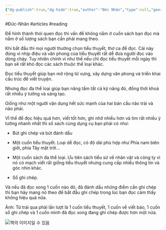 ```yaml
---
{"dg-publish":true,"dg-hide":true,"author":"Đức Nhân","type":null,"genre":null,"word-count":null,"tags":["Đức-Nhân","articles","reading"],"title":"ĐỌC 1 - NHỮNG CUỐN SÁCH VÀ DỤNG CỤ CẦN CHUẨN BỊ TRƯỚC KHI ĐỌC","permalink":"/2-reading/articals/tran-duc-nhan/reading-and-writing-hacks/doc-1-nhung-cuon-sach-va-dung-cu-can-chuan-bi-truoc-khi-doc/","hide":true,"dgPassFrontmatter":true}
---
```


#Đức-Nhân #articles #reading 

Để hình thành thói quen đọc thì vấn đề không nằm ở cuốn sách bạn đọc mà nằm ở số lượng sách bạn cần phải mang theo.

Khi bắt đầu thì mọi người thường chọn tiểu thuyết, thơ ca để đọc. Cái này đúng vì nhịp điệu và văn phong của tiểu thuyết rất dễ đưa người đọc vào dòng chảy. Tuy nhiên chính vì như thế nếu chỉ đọc tiểu thuyết mỗi ngày thì bạn sẽ rất khó đọc các sách thuộc thể loại khác.

Đọc tiểu thuyết giúp bạn mở rộng từ vựng, xây dựng văn phong và triển khai cấu trúc để viết truyện.

Nhưng đọc đa thể loại giúp bạn nâng tầm tất cả kỹ năng đó, đồng thời khoá rất nhiều ý tưởng và sáng tạo.

Giống như một người vận dụng hết sức mạnh của hai bán cầu não trái và não phải.

VÌ thế để đọc hiệu quả hơn, viết tốt hơn, ghi nhớ nhiều hơn và tìm rất nhiều ý tưởng nhanh nhất thì số sách cùng dụng cụ bạn phải có như:

- Bút ghi chép và bút đánh dấu

- Một cuốn tiểu thuyết. Loại dễ đọc, có độ dài phù hợp như Phía nam biên giới, phía Tây mặt trời…

- Một cuốn sách đa thể loại. Ưu tiên sách tiểu sử về nhân vật và công ty vì nó có mạch viết rất giống tiểu thuyết nhưng cung cấp nhiều thông tin và góc nhìn khác.

- Sổ ghi chép.

Và nếu đã đọc xong 1 cuốn nào đó, đã đánh dấu những điểm cần ghi chép thì bạn hãy mang nó theo để bắt đầu ghi chép trong lúc bạn đọc cảm thấy không hiệu quả nữa.

Ảnh: Từ trái qua phải lần lượt là 1 cuốn tiểu thuyết, 1 cuốn về viết báo, 1 cuốn sổ ghi chép và 1 cuốn mình đã đọc xong đang ghi chép được hơn một nửa.

![책의 이미지일 수 있음](https://lh4.googleusercontent.com/b__7PZHgnYsgR0pz5MFcccpHjKCRllCALZbxYU7HgTixZ6-29s1xt6i9rbEsUNR6FDQbOBYyE2g2B6Mw--aaRTtGHUVo4o15ytDvbKPJsQLkPPuwFmUJznUSBzUilxYD6q48kp7tyR_e-8jsyqU63JU)